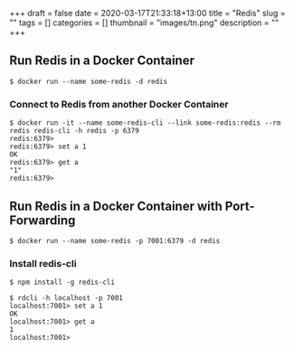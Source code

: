 +++ 
draft = false
date = 2020-03-17T21:33:18+13:00
title = "Redis"
slug = "" 
tags = []
categories = []
thumbnail = "images/tn.png"
description = ""
+++

## Run Redis in a Docker Container
```
$ docker run --name some-redis -d redis
```

### Connect to Redis from another Docker Container
```
$ docker run -it --name some-redis-cli --link some-redis:redis --rm redis redis-cli -h redis -p 6379
redis:6379>
redis:6379> set a 1
OK
redis:6379> get a
"1"
redis:6379>
```

## Run Redis in a Docker Container with Port-Forwarding
```
$ docker run --name some-redis -p 7001:6379 -d redis
```

### Install redis-cli
```
$ npm install -g redis-cli
```

```
$ rdcli -h localhost -p 7001
localhost:7001> set a 1
OK
localhost:7001> get a
1
localhost:7001>
```
